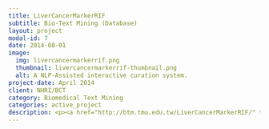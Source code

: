 ```yaml
---
title: LiverCancerMarkerRIF
subtitle: Bio-Text Mining (Database)
layout: project
modal-id: 7
date: 2014-08-01
image:
  img: livercancermarkerrif.png
  thumbnail: livercancermarkerrif-thumbnail.png
  alt: A NLP-Assisted interactive curation system.
project-date: April 2014
client: NHRI/BCT
category: Biomedical Text Mining
categories: active_project
description: <p><a href="http://btm.tmu.edu.tw/LiverCancerMarkerRIF/" target="_blank">LiverCancerMarkerRIF</a> is a liver cancer biomarker database along with a text-mining-based curation system, which allows users to retrieve biomarker-related narrations and curate supporting evidence on liver cancer biomarkers directly while browsing PubMed.</p><p>Fund# MOST 104-2221-E-143-005</p>
---
```


